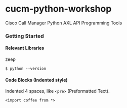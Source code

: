 # cucm-python-workshop
Cisco Call Manager Python AXL API Programming Tools

### Getting Started


#### Relevant Libraries

zeep

`$ python --version`

#### Code Blocks (Indented style)

Indented 4 spaces, like `<pre>` (Preformatted Text).

    <import coffee from *>
    
